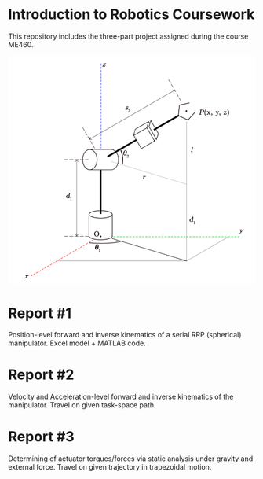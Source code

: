 # Introduction to Robotics Coursework

This repository includes the three-part project assigned during the course ME460.

![](Report%20%231/RRP.png)


# Report #1

Position-level forward and inverse kinematics of a serial RRP (spherical) manipulator. Excel model + MATLAB code.

# Report #2

Velocity and Acceleration-level forward and inverse kinematics of the manipulator. Travel on given task-space path.

# Report #3

Determining of actuator torques/forces via static analysis under gravity and external force. Travel on given trajectory in trapezoidal motion.
